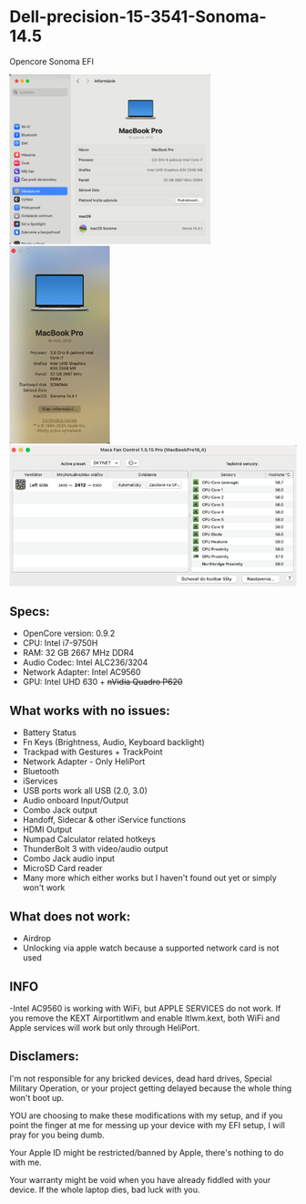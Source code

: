 # Dell-precision-15-3541-Sonoma-14.5
Opencore Sonoma EFI

<img decoding="async" src="https://github.com/Skyynet23/Dell-precision-15-3541-Sonoma-14.4.1/blob/main/screenshots/1.png" width="70%" class="aligncenter">
<img decoding="async" src="https://github.com/Skyynet23/Dell-precision-15-3541-Sonoma-14.4.1/blob/main/screenshots/2.png" width="35%" class="aligncenter">
<img decoding="async" src="https://github.com/Skyynet23/Dell-precision-15-3541-Sonoma-14.4.1/blob/main/screenshots/3.png" width="100%" class="aligncenter">

## Specs:

- OpenCore version: 0.9.2
- CPU: Intel i7-9750H
- RAM: 32 GB 2667 MHz DDR4
- Audio Codec: Intel ALC236/3204
- Network Adapter: Intel AC9560
- GPU: Intel UHD 630 + ~~nVidia Quadro P620~~

## What works with no issues:

- Battery Status
- Fn Keys (Brightness, Audio, Keyboard backlight)
- Trackpad with Gestures + TrackPoint
- Network Adapter - Only HeliPort
- Bluetooth
- iServices
- USB ports work all USB (2.0, 3.0)
- Audio onboard Input/Output
- Combo Jack output
- Handoff, Sidecar & other iService functions
- HDMI Output
- Numpad Calculator related hotkeys
- ThunderBolt 3 with video/audio output
- Combo Jack audio input
- MicroSD Card reader
- Many more which either works but I haven't found out yet or simply won't work

## What does not work:
- Airdrop
- Unlocking via apple watch because a supported network card is not used

## INFO
-Intel AC9560 is working with WiFi, but APPLE SERVICES do not work.
If you remove the KEXT Airportitlwm and enable Itlwm.kext, both WiFi and Apple services will work but only through HeliPort.

## Disclamers:

I'm not responsible for any bricked devices, dead hard drives, Special Military Operation, or your project getting delayed because the whole thing won't boot up.

YOU are choosing to make these modifications with my setup, and if you point the finger at me for messing up your device with my EFI setup, I will pray for you being dumb.

Your Apple ID might be restricted/banned by Apple, there's nothing to do with me.

Your warranty might be void when you have already fiddled with your device. If the whole laptop dies, bad luck with you.
